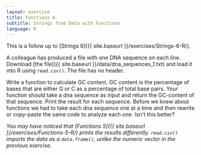 ```yaml
---
layout: exercise
title: Functions 6
subtitle: Strings from Data with Functions
language: R
---
```


This is a follow up to [Strings 6]({{ site.baseurl }}/exercises/Strings-6-R/).

A colleague has produced a file with one DNA sequence on each line. Download
[the file]({{ site.baseurl }}/data/dna_sequences_1.txt) and load it into R using
`read.csv()`. The file has no header.

Write a function to calculate GC content. GC content is the percentage of bases 
that are either G or C as a percentage of total base pairs. Your function should 
take a dna sequence as input and return the GC-content of that sequence. Print 
the result for each sequence. Before we knew about functions we had to take each 
dna sequence one at a time and then rewrite or copy-paste the same code to 
analyze each one. Isn't this better?

*You may have noticed that [Functions 5]({{ site.baseurl }}/exercises/Functions-5-R/) prints the results differently. `read.csv()` imports the data as a `data.frame()`, unlike the numeric vector in the previous exercise.*
